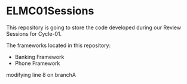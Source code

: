 # ELMC01Sessions
This repository is going to store the code developed during our Review Sessions for Cycle-01.

The frameworks located in this repository:
- Banking Framework
- Phone Framework

modifying line 8 on branchA

